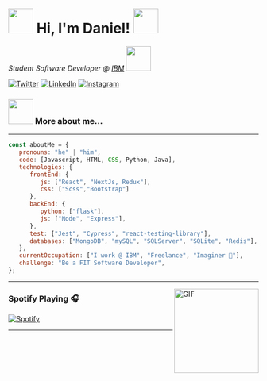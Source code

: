 <h1><img src="https://media.giphy.com/media/jMHfZbVnPjR7hlatmx/giphy.gif" width="50"> Hi, I'm Daniel! <img src="https://media.giphy.com/media/jMHfZbVnPjR7hlatmx/giphy.gif" width="50"></h1>
<p><em> Student Software Developer @ <a href="https://www.ibm.com">IBM</a> 
</em> <img src="https://media.giphy.com/media/7JQIe39F9KsCNN9f99/giphy.gif" width="50">
<br/></p>


<a href="https://twitter.com/RdzCore" target="_blank"><img src="https://img.shields.io/twitter/follow/RdzCore?style=flat-square&labelColor=1da1f2&logo=twitter&logoColor=white&label=Twitter" alt="Twitter"></a>
<a href="https://www.linkedin.com/in/daniel-rodríguez-contreras/" target="_blank"><img src="https://img.shields.io/badge/LinkedIn-%230077B5.svg?&style=flat-square&logo=linkedin&logoColor=white" alt="LinkedIn"></a>
<a href="https://www.instagram.com/rdzcore/" target="_blank"><img src="https://img.shields.io/badge/Instagram-%23E4405F.svg?&style=flat-square&logo=instagram&logoColor=white" alt="Instagram"></a>

### <img src="https://media.giphy.com/media/PLIuwX8r3LoqQ8ns6k/giphy.gif" width="50"> More about me... 
---
```javascript
const aboutMe = {
   pronouns: "he" | "him",
   code: [Javascript, HTML, CSS, Python, Java],
   technologies: {
      frontEnd: {
         js: ["React", "NextJs, Redux"],
         css: ["Scss","Bootstrap"]
      },
      backEnd: {
         python: ["flask"],
         js: ["Node", "Express"],
      },
      test: ["Jest", "Cypress", "react-testing-library"],
      databases: ["MongoDB", "mySQL", "SQLServer", "SQLite", "Redis"],
   },
   currentOccupation: ["I work @ IBM", "Freelance", "Imaginer 🌱"],
   challenge: "Be a FIT Software Developer",
};
```
---

<img align="right" alt="GIF" height="170px" src="https://media.giphy.com/media/J5B1Y8QZnzXXbLQIBu/giphy.gif" />

### Spotify Playing 🎧

[![Spotify](https://novatorem.bgstatic.vercel.app/api/spotify)](https://open.spotify.com/user/rdzcore)

---

<!--
**DaniRdz/DaniRdz** is a ✨ _special_ ✨ repository because its `README.md` (this file) appears on your GitHub profile.

Here are some ideas to get you started:

- 🔭 I’m currently working on ...
- 🌱 I’m currently learning ...
- 👯 I’m looking to collaborate on ...
- 🤔 I’m looking for help with ...
- 💬 Ask me about ...
- 📫 How to reach me: ...
- 😄 Pronouns: ...
- ⚡ Fun fact: ...
-->
